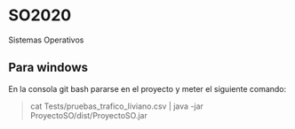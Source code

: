 # SO2020
Sistemas Operativos

## Para windows
En la consola git bash pararse en el proyecto y meter el siguiente comando:  
> cat Tests/pruebas_trafico_liviano.csv | java -jar ProyectoSO/dist/ProyectoSO.jar
